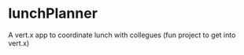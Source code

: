 lunchPlanner
============

A vert.x app to coordinate lunch with collegues (fun project to get into vert.x)
